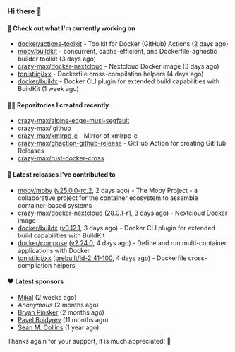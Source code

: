 ### Hi there 👋

#### 👷 Check out what I'm currently working on

- [docker/actions-toolkit](https://github.com/docker/actions-toolkit) - Toolkit for Docker (GitHub) Actions (2 days ago)
- [moby/buildkit](https://github.com/moby/buildkit) - concurrent, cache-efficient, and Dockerfile-agnostic builder toolkit (3 days ago)
- [crazy-max/docker-nextcloud](https://github.com/crazy-max/docker-nextcloud) - Nextcloud Docker image (3 days ago)
- [tonistiigi/xx](https://github.com/tonistiigi/xx) - Dockerfile cross-compilation helpers (4 days ago)
- [docker/buildx](https://github.com/docker/buildx) - Docker CLI plugin for extended build capabilities with BuildKit (1 week ago)

#### 👨‍💻 Repositories I created recently

- [crazy-max/alpine-edge-musl-segfault](https://github.com/crazy-max/alpine-edge-musl-segfault)
- [crazy-max/.github](https://github.com/crazy-max/.github)
- [crazy-max/xmlrpc-c](https://github.com/crazy-max/xmlrpc-c) - Mirror of xmlrpc-c
- [crazy-max/ghaction-github-release](https://github.com/crazy-max/ghaction-github-release) - GitHub Action for creating GitHub Releases
- [crazy-max/rust-docker-cross](https://github.com/crazy-max/rust-docker-cross)

#### 🚀 Latest releases I've contributed to

- [moby/moby](https://github.com/moby/moby) ([v25.0.0-rc.2](https://github.com/moby/moby/releases/tag/v25.0.0-rc.2), 2 days ago) - The Moby Project - a collaborative project for the container ecosystem to assemble container-based systems
- [crazy-max/docker-nextcloud](https://github.com/crazy-max/docker-nextcloud) ([28.0.1-r1](https://github.com/crazy-max/docker-nextcloud/releases/tag/28.0.1-r1), 3 days ago) - Nextcloud Docker image
- [docker/buildx](https://github.com/docker/buildx) ([v0.12.1](https://github.com/docker/buildx/releases/tag/v0.12.1), 3 days ago) - Docker CLI plugin for extended build capabilities with BuildKit
- [docker/compose](https://github.com/docker/compose) ([v2.24.0](https://github.com/docker/compose/releases/tag/v2.24.0), 4 days ago) - Define and run multi-container applications with Docker
- [tonistiigi/xx](https://github.com/tonistiigi/xx) ([prebuilt/ld-2.41-100](https://github.com/tonistiigi/xx/releases/tag/prebuilt/ld-2.41-100), 4 days ago) - Dockerfile cross-compilation helpers

#### ❤️ Latest sponsors
- [Mikal](https://github.com/Ifiht) (2 weeks ago)
- _Anonymous_ (2 months ago)
- [Bryan Pinsker](https://github.com/BryanPinsker) (2 months ago)
- [Pavel Boldyrev](https://github.com/bpg) (11 months ago)
- [Sean M. Collins](https://github.com/sc68cal) (1 year ago)

Thanks again for your support, it is much appreciated! 🙏

